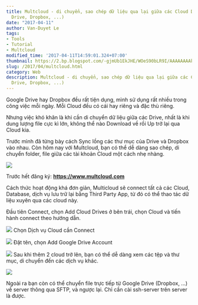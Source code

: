 ```yaml
---
title: Multcloud - di chuyển, sao chép dữ liệu qua lại giữa các Cloud Drive (Google
  Drive, Dropbox, ...)
date: "2017-04-11"
author: Van-Duyet Le
tags:
- Tools
- Tutorial
- Multcloud
modified_time: '2017-04-11T14:59:01.324+07:00'
thumbnail: https://2.bp.blogspot.com/-gjmUb1EkJHE/WOeS90bLR9I/AAAAAAAAkZk/yTqI7wz6oC4-sS1mnQHpdpFaHcHn3sE1QCLcB/s1600/multcloud.PNG
slug: /2017/04/multcloud.html
category: Web
description: Multcloud - di chuyển, sao chép dữ liệu qua lại giữa các Cloud Drive (Google
  Drive, Dropbox, ...)
---
```


Google Drive hay Dropbox đều rất tiện dụng, mình sử dụng rất nhiều trong công việc mỗi ngày. Mỗi Cloud đều có cái hay riêng và đặc thù riêng.  
  
Nhưng việc khó khăn là khi cần di chuyển dữ liệu giữa các Drive, nhất là khi dung lượng file cực kì lớn, không thể nào Download về rồi Up trở lại qua Cloud kia.  
  
Trước mình đã từng bày cách Sync lồng các thư mục của Drive và Dropbox vào nhau. Còn hôm nay với Multcloud, bạn có thể dễ dàng sao chép, di chuyển folder, file giữa các tài khoản Cloud một cách nhẹ nhàng.  
  

![](https://2.bp.blogspot.com/-gjmUb1EkJHE/WOeS90bLR9I/AAAAAAAAkZk/yTqI7wz6oC4-sS1mnQHpdpFaHcHn3sE1QCLcB/s1600/multcloud.PNG)


Trước hết đăng ký: **https://www.multcloud.com**  
  
Cách thức hoạt động khá đơn giản, Multicloud sẽ connect tất cả các Cloud, Database, dịch vụ lưu trữ lại bằng Third Party App, từ đó có thể thao tác dữ liệu xuyên qua các cloud này.  
  
Đầu tiên Connect, chọn Add Cloud Drives ở bên trái, chọn Cloud và tiến hành connect theo hướng dẫn.



[![](https://1.bp.blogspot.com/-SygH_6BzXP8/WOeU8Nxmn4I/AAAAAAAAkZw/W3vtqmJ17AINC4REAT3o9Ag9YvBUCZKIgCLcB/s1600/step1.PNG)](https://1.bp.blogspot.com/-SygH_6BzXP8/WOeU8Nxmn4I/AAAAAAAAkZw/W3vtqmJ17AINC4REAT3o9Ag9YvBUCZKIgCLcB/s1600/step1.PNG)
Chọn Dịch vụ Cloud cần Connect


  

[![](https://4.bp.blogspot.com/-inT5i8ZjG8g/WOeVk1itlKI/AAAAAAAAkaA/vQ-15QZTTSk20_aTA3eZBkMfTi_l2cOBQCLcB/s1600/step2.PNG)](https://4.bp.blogspot.com/-inT5i8ZjG8g/WOeVk1itlKI/AAAAAAAAkaA/vQ-15QZTTSk20_aTA3eZBkMfTi_l2cOBQCLcB/s1600/step2.PNG)
Đặt tên, chọn Add Google Drive Account


  

[![](https://4.bp.blogspot.com/-1oJKU3bAAcM/WOeVk3KEeUI/AAAAAAAAkZ8/49J5P1uJZsMg-6BZB05OAx0CdG6MPM9qACLcB/s1600/step3.PNG)](https://4.bp.blogspot.com/-1oJKU3bAAcM/WOeVk3KEeUI/AAAAAAAAkZ8/49J5P1uJZsMg-6BZB05OAx0CdG6MPM9qACLcB/s1600/step3.PNG)
Sau khi thêm 2 cloud trở lên, bạn có thể dễ dàng xem các tệp và thư mục, di chuyển đến các dịch vụ khác.

  

[![](https://3.bp.blogspot.com/-H2oMD7K0u1w/WOeVk7gxKqI/AAAAAAAAkZ4/CNqiz5K2BbU2F2lmqqQnPnFG6XxFS2XXgCLcB/s1600/step4.PNG)](https://3.bp.blogspot.com/-H2oMD7K0u1w/WOeVk7gxKqI/AAAAAAAAkZ4/CNqiz5K2BbU2F2lmqqQnPnFG6XxFS2XXgCLcB/s1600/step4.PNG)

  
Ngoài ra bạn còn có thể chuyển file trực tiếp từ Google Drive (Dropbox, ...) về server thông qua SFTP, và ngược lại. Chỉ cần cài ssh-server trên server là được.